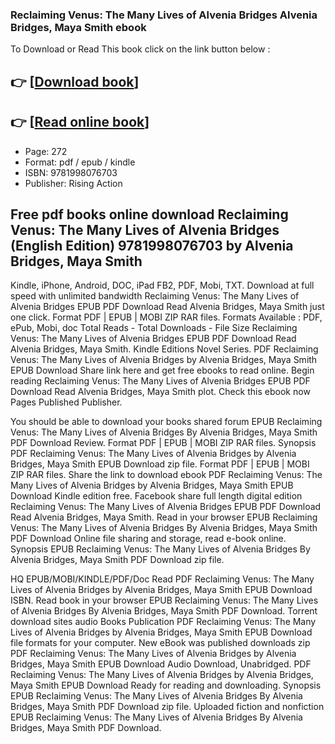 ### Reclaiming Venus: The Many Lives of Alvenia Bridges Alvenia Bridges, Maya Smith ebook

To Download or Read This book click on the link button below :

## 👉  [**[Download book](http://get-pdfs.com/download.php?group=book&from=github.com&id=720847&lnk=1081 "Download book")**]

## 👉  [**[Read online book](http://get-pdfs.com/download.php?group=book&from=github.com&id=720847&lnk=1081 "Read online book")**]


* Page: 272
* Format: pdf / epub / kindle
* ISBN: 9781998076703
* Publisher: Rising Action



## Free pdf books online download Reclaiming Venus: The Many Lives of Alvenia Bridges (English Edition) 9781998076703  by Alvenia Bridges, Maya Smith


Kindle, iPhone, Android, DOC, iPad FB2, PDF, Mobi, TXT. Download at full speed with unlimited bandwidth Reclaiming Venus: The Many Lives of Alvenia Bridges EPUB PDF Download Read Alvenia Bridges, Maya Smith just one click. Format PDF | EPUB | MOBI ZIP RAR files. Formats Available : PDF, ePub, Mobi, doc Total Reads - Total Downloads - File Size Reclaiming Venus: The Many Lives of Alvenia Bridges EPUB PDF Download Read Alvenia Bridges, Maya Smith. Kindle Editions Novel Series. PDF Reclaiming Venus: The Many Lives of Alvenia Bridges by Alvenia Bridges, Maya Smith EPUB Download Share link here and get free ebooks to read online. Begin reading Reclaiming Venus: The Many Lives of Alvenia Bridges EPUB PDF Download Read Alvenia Bridges, Maya Smith plot. Check this ebook now Pages Published Publisher.

You should be able to download your books shared forum EPUB Reclaiming Venus: The Many Lives of Alvenia Bridges By Alvenia Bridges, Maya Smith PDF Download Review. Format PDF | EPUB | MOBI ZIP RAR files. Synopsis PDF Reclaiming Venus: The Many Lives of Alvenia Bridges by Alvenia Bridges, Maya Smith EPUB Download zip file. Format PDF | EPUB | MOBI ZIP RAR files. Share the link to download ebook PDF Reclaiming Venus: The Many Lives of Alvenia Bridges by Alvenia Bridges, Maya Smith EPUB Download Kindle edition free. Facebook share full length digital edition Reclaiming Venus: The Many Lives of Alvenia Bridges EPUB PDF Download Read Alvenia Bridges, Maya Smith. Read in your browser EPUB Reclaiming Venus: The Many Lives of Alvenia Bridges By Alvenia Bridges, Maya Smith PDF Download Online file sharing and storage, read e-book online. Synopsis EPUB Reclaiming Venus: The Many Lives of Alvenia Bridges By Alvenia Bridges, Maya Smith PDF Download zip file.

HQ EPUB/MOBI/KINDLE/PDF/Doc Read PDF Reclaiming Venus: The Many Lives of Alvenia Bridges by Alvenia Bridges, Maya Smith EPUB Download ISBN. Read book in your browser EPUB Reclaiming Venus: The Many Lives of Alvenia Bridges By Alvenia Bridges, Maya Smith PDF Download. Torrent download sites audio Books Publication PDF Reclaiming Venus: The Many Lives of Alvenia Bridges by Alvenia Bridges, Maya Smith EPUB Download file formats for your computer. New eBook was published downloads zip PDF Reclaiming Venus: The Many Lives of Alvenia Bridges by Alvenia Bridges, Maya Smith EPUB Download Audio Download, Unabridged. PDF Reclaiming Venus: The Many Lives of Alvenia Bridges by Alvenia Bridges, Maya Smith EPUB Download Ready for reading and downloading. Synopsis EPUB Reclaiming Venus: The Many Lives of Alvenia Bridges By Alvenia Bridges, Maya Smith PDF Download zip file. Uploaded fiction and nonfiction EPUB Reclaiming Venus: The Many Lives of Alvenia Bridges By Alvenia Bridges, Maya Smith PDF Download.





